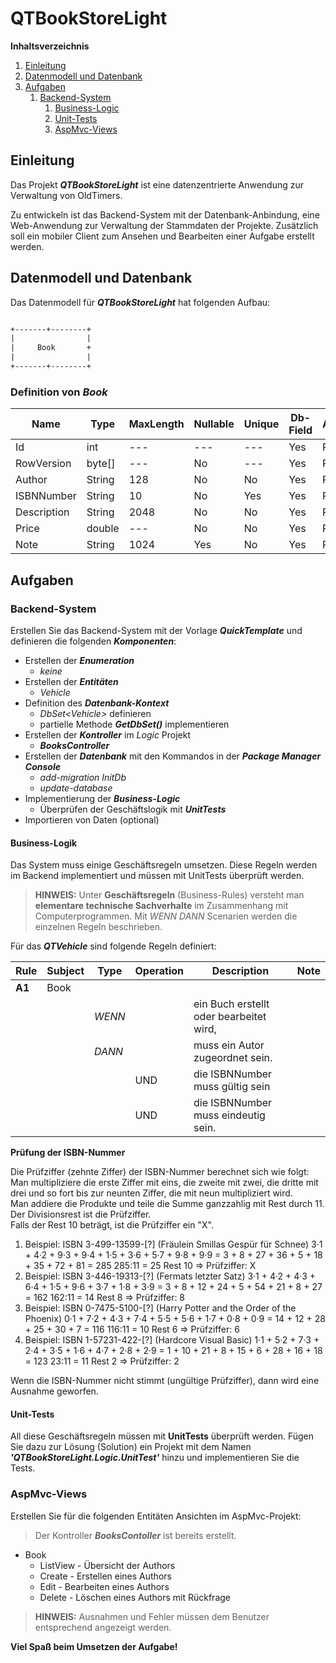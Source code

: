 ﻿
# QTBookStoreLight

**Inhaltsverzeichnis**
1. [Einleitung](#einleitung)
2. [Datenmodell und Datenbank](#datenmodell-und-datenbank)
3. [Aufgaben](#aufgaben)
   1. [Backend-System](#backend-System)
      1. [Business-Logic](#business-logik)
      2. [Unit-Tests](#unit-tests)
      3. [AspMvc-Views](#aspmvc-views)

## Einleitung

Das Projekt ***QTBookStoreLight*** ist eine datenzentrierte Anwendung zur Verwaltung von OldTimers. 

Zu entwickeln ist das Backend-System mit der Datenbank-Anbindung, eine Web-Anwendung zur Verwaltung der Stammdaten der Projekte. Zusätzlich soll ein mobiler Client zum Ansehen und Bearbeiten einer Aufgabe erstellt werden.

## Datenmodell und Datenbank

Das Datenmodell für ***QTBookStoreLight*** hat folgenden Aufbau:

```txt

+-------+--------+ 
|                |
|     Book       + 
|                |
+-------+--------+

```

### Definition von ***Book***

| Name | Type | MaxLength | Nullable |Unique|Db-Field|Access|
|------|------|-----------|----------|------|--------|------|
| Id | int |---|---|---| Yes | R |
| RowVersion | byte[] |---| No |---| Yes | R |
| Author | String | 128 | No | No | Yes | RW |
| ISBNNumber | String | 10 | No | Yes | Yes | RW |
| Description | String | 2048 | No | No | Yes | RW |
| Price | double | --- | No | No | Yes | RW |
| Note | String | 1024 | Yes | No | Yes | RW |

## Aufgaben  

### Backend-System  

Erstellen Sie das Backend-System mit der Vorlage ***QuickTemplate*** und definieren die folgenden ***Komponenten***:

- Erstellen der ***Enumeration***
  - *keine*
- Erstellen der ***Entitäten***
  - *Vehicle*
- Definition des ***Datenbank-Kontext***
  - *DbSet&lt;Vehicle&gt;* definieren
  - partielle Methode ***GetDbSet<E>()*** implementieren
- Erstellen der ***Kontroller*** im *Logic* Projekt
  - ***BooksController***
- Erstellen der ***Datenbank*** mit den Kommandos in der ***Package Manager Console***
  - *add-migration InitDb*
  - *update-database*
- Implementierung der ***Business-Logic***
  - Überprüfen der Geschäftslogik mit ***UnitTests***
- Importieren von Daten (optional)

#### Business-Logik  

Das System muss einige Geschäftsregeln umsetzen. Diese Regeln werden im Backend implementiert und müssen mit UnitTests überprüft werden. 

> **HINWEIS:** Unter **Geschäftsregeln** (Business-Rules) versteht man **elementare technische Sachverhalte** im Zusammenhang mit Computerprogrammen. Mit *WENN* *DANN* Scenarien werden die einzelnen Regeln beschrieben.  

Für das ***QTVehicle*** sind folgende Regeln definiert:

| Rule | Subject | Type | Operation | Description | Note |
|------|---------|------|-----------|-------------|------|
|**A1**| Book |  |  |  |  |
|  |  |*WENN*|  | ein Buch erstellt oder bearbeitet wird, |  |
|  |  |*DANN*|  | muss ein Autor zugeordnet sein. |  |
|  |  |      | UND | die ISBNNumber muss gültig sein |  |
|  |  |      | UND | die ISBNNumber muss eindeutig sein. |  |

**Prüfung der ISBN-Nummer**

Die Prüfziffer (zehnte Ziffer) der ISBN-Nummer berechnet sich wie folgt:  
Man multipliziere die erste Ziffer mit eins, die zweite mit zwei, die dritte mit drei und so fort bis zur neunten Ziffer, die mit neun multipliziert wird.  
Man addiere die Produkte und teile die Summe ganzzahlig mit Rest durch 11. Der Divisionsrest ist die Prüfziffer.  
Falls der Rest 10 beträgt, ist die Prüfziffer ein "X".  
1. Beispiel: ISBN 3-499-13599-[?] (Fräulein Smillas Gespür für Schnee)
3·1 + 4·2 + 9·3 + 9·4 + 1·5 + 3·6 + 5·7 + 9·8 + 9·9 = 3 + 8 + 27 + 36 + 5 + 18 + 35 + 72 + 81 = 285
285:11 = 25 Rest 10 ⇒ Prüfziffer: X
2. Beispiel: ISBN 3-446-19313-[?] (Fermats letzter Satz)
3·1 + 4·2 + 4·3 + 6·4 + 1·5 + 9·6 + 3·7 + 1·8 + 3·9 = 3 + 8 + 12 + 24 + 5 + 54 + 21 + 8 + 27 = 162
162:11 = 14 Rest 8 ⇒ Prüfziffer: 8
3. Beispiel: ISBN 0-7475-5100-[?] (Harry Potter and the Order of the Phoenix)
0·1 + 7·2 + 4·3 + 7·4 + 5·5 + 5·6 + 1·7 + 0·8 + 0·9 = 14 + 12 + 28 + 25 + 30 + 7 = 116
116:11 = 10 Rest 6 ⇒ Prüfziffer: 6
4. Beispiel: ISBN 1-57231-422-[?] (Hardcore Visual Basic)
1·1 + 5·2 + 7·3 + 2·4 + 3·5 + 1·6 + 4·7 + 2·8 + 2·9 = 1 + 10 + 21 + 8 + 15 + 6 + 28 + 16 + 18 = 123
23:11 = 11 Rest 2 ⇒ Prüfziffer: 2  

Wenn die ISBN-Nummer nicht stimmt (ungültige Prüfziffer), dann wird eine Ausnahme geworfen.

#### Unit-Tests  

All diese Geschäftsregeln müssen mit **UnitTests** überprüft werden. Fügen Sie dazu zur Lösung (Solution) ein Projekt mit dem Namen ***'QTBookStoreLight.Logic.UnitTest'*** hinzu und implementieren Sie die Tests.
 
### AspMvc-Views  

Erstellen Sie für die folgenden Entitäten Ansichten im AspMvc-Projekt:

> Der Kontroller ***BooksContoller*** ist bereits erstellt.

- Book 
  - ListView - Übersicht der Authors
  - Create - Erstellen eines Authors
  - Edit - Bearbeiten eines Authors
  - Delete - Löschen eines Authors mit Rückfrage

> **HINWEIS:**  Ausnahmen und Fehler müssen dem Benutzer entsprechend angezeigt werden.

**Viel Spaß beim Umsetzen der Aufgabe!**
